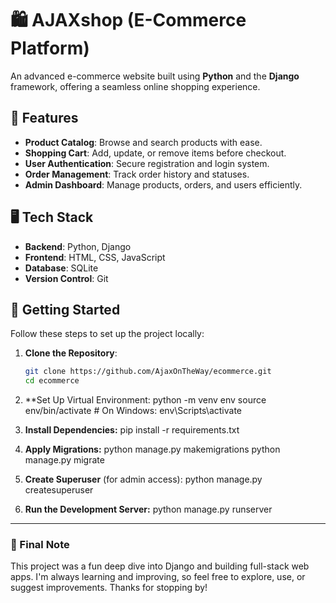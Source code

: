 # 🛍️ AJAXshop (E-Commerce Platform)

An advanced e-commerce website built using **Python** and the **Django** framework, offering a seamless online shopping experience.



## 🌟 Features

- **Product Catalog**: Browse and search products with ease.
- **Shopping Cart**: Add, update, or remove items before checkout.
- **User Authentication**: Secure registration and login system.
- **Order Management**: Track order history and statuses.
- **Admin Dashboard**: Manage products, orders, and users efficiently.

## 🖥️ Tech Stack

- **Backend**: Python, Django
- **Frontend**: HTML, CSS, JavaScript
- **Database**: SQLite
- **Version Control**: Git

## 🚀 Getting Started

Follow these steps to set up the project locally:

1. **Clone the Repository**:

   ```bash
   git clone https://github.com/AjaxOnTheWay/ecommerce.git
   cd ecommerce

2. **Set Up Virtual Environment:
  python -m venv env
  source env/bin/activate  # On Windows: env\Scripts\activate

3. **Install Dependencies:**
  pip install -r requirements.txt

4. **Apply Migrations:**
   python manage.py makemigrations
   python manage.py migrate

5. **Create Superuser** (for admin access):
   python manage.py createsuperuser

6. **Run the Development Server:**
   python manage.py runserver

---


### 💬 Final Note

This project was a fun deep dive into Django and building full-stack web apps. I'm always learning and improving, so feel free to explore, use, or suggest improvements. Thanks for stopping by!

